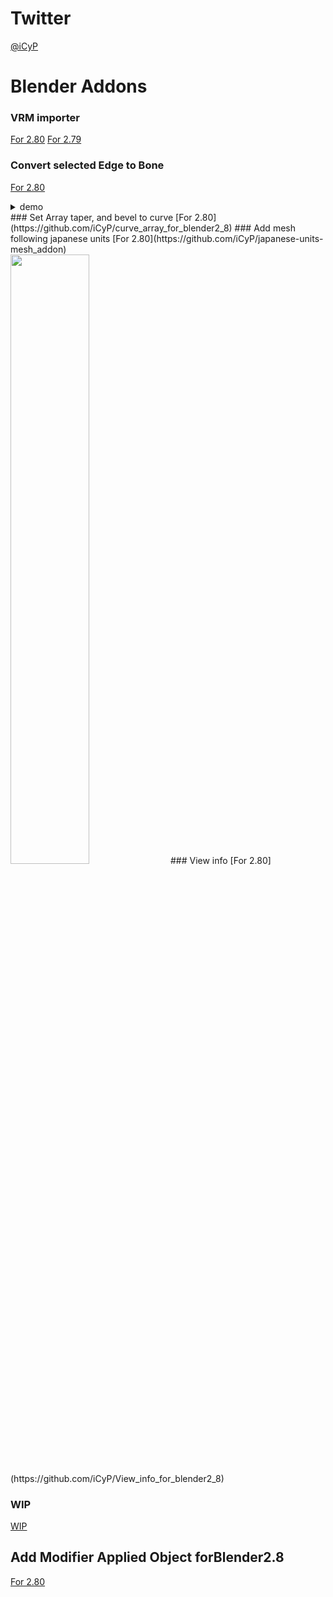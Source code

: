 # Twitter
 [@iCyP](https://twitter.com/iCyP)
# Blender Addons
### VRM importer
[For 2.80](https://github.com/iCyP/VRM_IMPORTER_for_Blender2_8)
[For 2.79](https://github.com/iCyP/VRM_IMPORTER_for_Blender2_79)
### Convert selected Edge to Bone
[For 2.80](https://github.com/iCyP/edge_to_bone_for_blender_2_8)
<details>
<summary>demo</summary>
<pre>
<code>
<script type="application/javascript" src="https://embed.nicovideo.jp/watch/sm34800449/script?w=640&h=360"></script><noscript><a href="https://www.nicovideo.jp/watch/sm34800449">edge_to_bone_for_blender_2_8 デモ</a></noscript>
</code>
</pre>
</details>
### Set Array taper, and bevel to curve 
[For 2.80](https://github.com/iCyP/curve_array_for_blender2_8)
### Add mesh following japanese units
[For 2.80](https://github.com/iCyP/japanese-units-mesh_addon)<br>
<img src="../Res/jp_mesh.png" width="50%">
### View info
[For 2.80](https://github.com/iCyP/View_info_for_blender2_8)

### WIP
[WIP](https://github.com/iCyP/color_helper_for_blender2_8)
## Add Modifier Applied Object forBlender2.8
[For 2.80](https://github.com/iCyP/Add_Modifier_Applied_Object_forBlender2_8)








